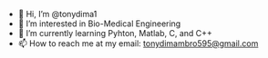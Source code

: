 - 👋 Hi, I’m @tonydima1
- 👀 I’m interested in Bio-Medical Engineering
- 🌱 I’m currently learning Pyhton, Matlab, C, and C++
- 📫 How to reach me at my email: tonydimambro595@gmail.com


